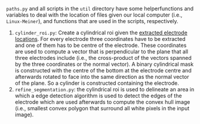 `paths.py` and all scripts in the `util` directory have some helperfunctions and variables to deal with the location of files given our local computer (i.e., `Linux-Meiner`), and functions that are used in the scripts, respectively.

1. `cylinder_roi.py`: Create a cylindrical roi given the [extracted electrode locations](../electrode_extraction_by_hand). For every electrode three coordinates have to be extracted and one of them has to be centre of the electrode. These coordinates are used to compute a vector that is perpendicular to the plane that all three electrodes include (i.e., the cross-product of the vectors spanned by the three coordinates or the normal vector). A binary cylindrical mask is constructed with the centre of the bottom at the electrode centre and afterwards rotated to face into the same direction as the normal vector of the plane. So a cylinder is constructed containing the electrode.
2. `refine_segmentation.py`: the cylindrical roi is used to delineate an area in which a edge detection algorithm is used to detect the edges of the electrode which are used afterwards to compute the convex hull image (i.e., smallest convex polygon that surround all white pixels in the input image).
